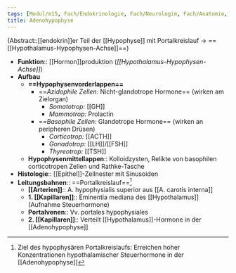 ```yaml
---
tags: [Modul/m15, Fach/Endokrinologie, Fach/Neurologie, Fach/Anatomie, Fach/Anatomie/Organ]
title: Adenohypophyse
---
```

(Abstract::[[endokrin]]er Teil der [[Hypophyse]] mit Portalkreislauf → ==[[Hypothalamus-Hypophysen-Achse]]==)
- **Funktion**:: [[Hormon]]produktion (*[[Hypothalamus-Hypophysen-Achse]]*)
- **Aufbau**
	- **==Hypophysenvorderlappen==**
		- ==*Azidophile Zellen:* Nicht-glandotrope Hormone== (wirken am Zielorgan)
			- *Somatotrop:* [[GH]]
			- *Mammotrop:* Prolactin
		- ==*Basophile Zellen:* Glandotrope Hormone== (wirken an peripheren Drüsen)
			- *Corticotrop:* [[ACTH]] 
			- *Gonadotrop:* [[LH]]/[[FSH]]
			- *Thyreotrop:* [[TSH]]
	- **Hypophysenmittellappen**:: Kolloidzysten, Relikte von basophilen corticotropen Zellen und Rathke-Tasche
- **Histologie**:: [[Epithel]]-Zellnester mit Sinusoiden
- **Leitungsbahnen**:: ==Portalkreislauf==[^1]
	- **[[Arterien]]**:: A. hypophysialis superior aus [[A. carotis interna]]
	- **1. [[Kapillaren]]**:: Eminentia mediana des [[Hypothalamus]] (Aufnahme Steuerhormone)
	- **Portalvenen**:: Vv. portales hypophysiales
	- **2. [[Kapillaren]]**:: Verteilt [[Hypothalamus]]-Hormone in der [[Adenohypophyse]]

	
[^1]: Ziel des hypophysären Portalkreislaufs: Erreichen hoher Konzentrationen hypothalamischer Steuerhormone in der [[Adenohypophyse]]